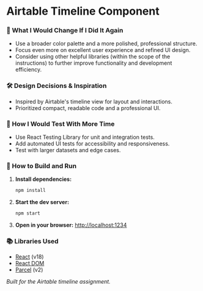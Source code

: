 
# Airtable Timeline Component

### 🔄 What I Would Change If I Did It Again

- Use a broader color palette and a more polished, professional structure.
- Focus even more on excellent user experience and refined UI design.
- Consider using other helpful libraries (within the scope of the instructions) to further improve functionality and development efficiency.

### 🛠️ Design Decisions & Inspiration

- Inspired by Airtable's timeline view for layout and interactions.
- Prioritized compact, readable code and a professional UI.

### 🧪 How I Would Test With More Time

- Use React Testing Library for unit and integration tests.
- Add automated UI tests for accessibility and responsiveness.
- Test with larger datasets and edge cases.

### 🚀 How to Build and Run

1. **Install dependencies:**
   ```bash
   npm install
   ```
2. **Start the dev server:**
   ```bash
   npm start
   ```
3. **Open in your browser:**
   [http://localhost:1234](http://localhost:1234)

### 📚 Libraries Used

- [React](https://react.dev/) (v18)
- [React DOM](https://react.dev/)
- [Parcel](https://parceljs.org/) (v2)

*Built for the Airtable timeline assignment.*